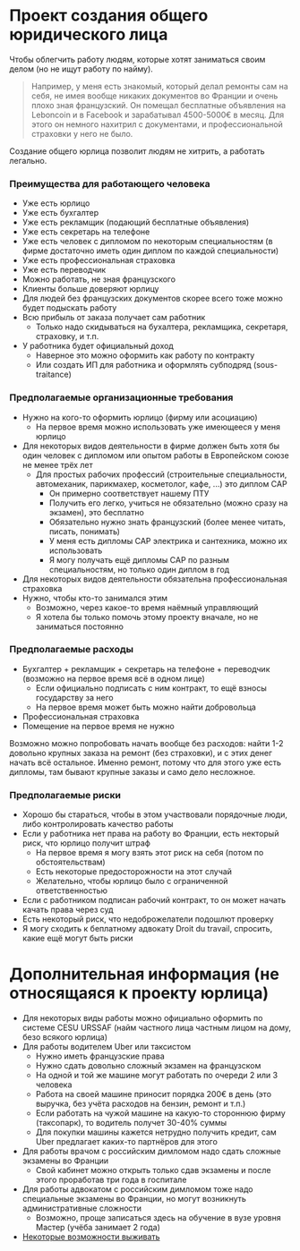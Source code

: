 # Проект создания общего юридического лица
Чтобы облегчить работу людям, которые хотят заниматься своим делом (но не ищут работу по найму).  
  
> Например, у меня есть знакомый, который делал ремонты сам на себя, не имея вообще никаких документов во Франции и очень плохо зная французский. Он помещал бесплатные объявления на Leboncoin и в Facebook и зарабатывал 4500-5000€ в месяц. Для этого он немного нахитрил с документами, и профессиональной страховки у него не было.

Создание общего юрлица позволит людям не хитрить, а работать легально.

### Преимущества для работающего человека
+ Уже есть юрлицо
+ Уже есть бухгалтер
+ Уже есть рекламщик (подающий бесплатные объявления)
+ Уже есть секретарь на телефоне
+ Уже есть человек с дипломом по некоторым специальностям (в фирме достаточно иметь один диплом по каждой специальности)
+ Уже есть профессиональная страховка
+ Уже есть переводчик 
+ Можно работать, не зная французского
+ Клиенты больше доверяют юрлицу
+ Для людей без французских документов скорее всего тоже можно будет подыскать работу 
+ Всю прибыль от заказа получает сам работник
  - Только надо скидываться на бухалтера, рекламщика, секретаря, страховку, и т.п.
+ У работника будет официальный доход
  - Наверное это можно оформить как работу по контракту
  - Или создать ИП для работника и оформлять субподряд (sous-traitance)

### Предполагаемые организационные требования
+ Нужно на кого-то оформить юрлицо (фирму или асоциацию)
  - На первое время можно использовать уже имеющееся у меня юрлицо
+ Для некоторых видов деятельности в фирме должен быть хотя бы один человек с дипломом или опытом работы в Европейском союзе не менее трёх лет
  - Для простых рабочих профессий (строительные специальности, автомеханик, парикмахер, косметолог, кафе, ...) это диплом CAP
    * Он примерно соответствует нашему ПТУ
    * Получить его легко, учиться не обязательно (можно сразу на экзамен), это бесплатно
    * Обязательно нужно знать французский (более менее читать, писать, понимать)
    * У меня есть дипломы CAP электрика и сантехника, можно их использовать
    * Я могу получать ещё дипломы CAP по разным специальностям, но только один диплом в год
+ Для некоторых видов деятельности обязательна профессиональная страховка
+ Нужно, чтобы кто-то занимался этим
  - Возможно, через какое-то время наёмный управляющий
  - Я хотела бы только помочь этому проекту вначале, но не заниматься постоянно

### Предполагаемые расходы
+ Бухгалтер + рекламщик + секретарь на телефоне + переводчик (возможно на первое время всё в одном лице)
  - Если официально подписать с ним контракт, то ещё взносы государству за него 
  - На первое время может быть можно найти добровольца
+ Профессиональная страховка
+ Помещение на первое время не нужно

Возможно можно попробовать начать вообще без расходов: найти 1-2 довольно крупных заказа на ремонт (без страховки), и с этих денег начать всё остальное. Именно ремонт, потому что для этого уже есть дипломы, там бывают крупные заказы и само дело несложное. 

### Предполагаемые риски
  + Хорошо бы стараться, чтобы в этом участвовали порядочные люди, либо контролировать качество работы
  + Если у работника нет права на работу во Франции, есть некторый риск, что юрлицо получит штраф
    - На первое время я могу взять этот риск на себя (потом по обстоятельствам)
    - Есть некоторые предосторожности на этот случай
    - Желательно, чтобы юрлицо было с ограниченной ответственностью
  + Если с работником подписан рабочий контракт, то он может начать качать права через суд 
  + Есть некоторый риск, что недоброжелатели подошлют проверку
  + Я могу сходить к беплатному адвокату Droit du travail, спросить, какие ещё могут быть риски
  
# Дополнительная информация (не относящаяся к проекту юрлица)
+ Для некоторых виды работы можно официально оформить по системе CESU URSSAF (найм частного лица частным лицом на дому, безо всякого юрлица)
+ Для работы водителем Uber или таксистом
  - Нужно иметь французские права
  - Нужно сдать довольно сложный экзамен на французском
  - На одной и той же машине могут работать по очереди 2 или 3 человека
  - Работа на своей машине приносит порядка 200€ в день (это выручка, без учёта расходов на бензин, ремонт и т.п.)
  - Если работать на чужой машине на какую-то стороннюю фирму (таксопарк), то водитель получет 30-40% суммы
  - Для покупки машины кажется нетрудно получить кредит, сам Uber предлагает каких-то партнёров для этого
+ Для работы врачом с российским димломом надо сдать сложные экзамены во Франции 
  - Свой кабинет можно открыть только сдав экзамены и после этого проработав три года в госпитале 
+ Для работы адвокатом с российским димломом тоже надо специальные экзамены во Франции, но могут возникнуть административные сложности
  - Возможно, проще записаться здесь на обучение в вузе уровня Мастер (учёба занимает 2 года)
+ [Некоторые возможности выживать](https://github.com/privet100/work2)
